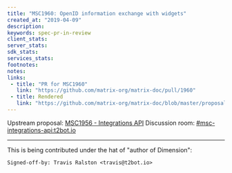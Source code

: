 ```yaml
---
title: "MSC1960: OpenID information exchange with widgets"
created_at: "2019-04-09"
description:
keywords: spec-pr-in-review
client_stats:
server_stats:
sdk_stats:
services_stats:
footnotes:
notes:
links:
 - title: "PR for MSC1960"
   link: "https://github.com/matrix-org/matrix-doc/pull/1960"
 - title: Rendered
   link: "https://github.com/matrix-org/matrix-doc/blob/master/proposals/1960-integrations-openid.md"
---
```

Upstream proposal: [MSC1956 - Integrations API](https://github.com/matrix-org/matrix-doc/pull/1956)
Discussion room: [#msc-integrations-api:t2bot.io](https://matrix.to/#/#msc-integrations-api:t2bot.io)

----

This is being contributed under the hat of "author of Dimension":
```
Signed-off-by: Travis Ralston <travis@t2bot.io>
```
